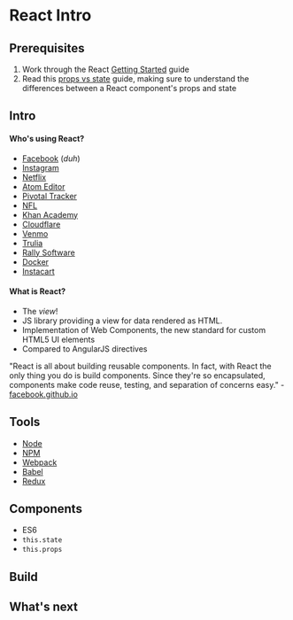 # React Intro

## Prerequisites

1. Work through the React [Getting Started](https://facebook.github.io/react/docs/getting-started.html) guide
1. Read this [props vs state](https://github.com/uberVU/react-guide/blob/master/props-vs-state.md) guide, making sure to understand the differences between a React component's props and state

## Intro

#### Who's using React?
  - [Facebook](http://facebook.com) (*duh*)
  - [Instagram](http://instagram.com)
  - [Netflix](http://netflix.com)
  - [Atom Editor](http://atom.io)
  - [Pivotal Tracker](http://khanacademy.com)
  - [NFL](https://github.com/nfl?utf8=%E2%9C%93&query=react)
  - [Khan Academy](http://khanacademy.com)
  - [Cloudflare](http://www.cloudflare.com)
  - [Venmo](http://venmo.com)
  - [Trulia](http://trulia.com)
  - [Rally Software](http://rallydev.com)
  - [Docker](http://hub.docker.com)
  - [Instacart](http://instacart.com)

#### What is React?

- The *view*!
- JS library providing a view for data rendered as HTML.
- Implementation of Web Components, the new standard for custom HTML5 UI elements
- Compared to AngularJS directives

"React is all about building reusable components. In fact, with React the only thing you do is build components. Since they're so encapsulated, components make code reuse, testing, and separation of concerns easy." - [facebook.github.io](https://facebook.github.io/react/docs/why-react.html#build-composable-components)

## Tools
- [Node](https://nodejs.org/en/)
- [NPM](https://www.npmjs.com/)
- [Webpack](https://webpack.github.io)
- [Babel](https://babeljs.io/)
- [Redux](http://redux.js.org/)


## Components

- ES6
- `this.state`
- `this.props`

## Build

## What's next
